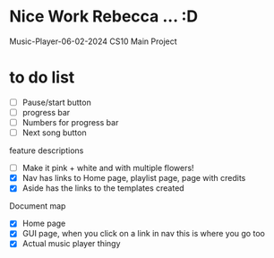 # Nice Work Rebecca ... :D
Music-Player-06-02-2024
CS10 Main Project

# to do list 
- [ ] Pause/start button
- [ ] progress bar
- [ ] Numbers for progress bar
- [ ] Next song button

feature descriptions 
- [ ] Make it pink + white and with multiple flowers!
- [x] Nav has links to Home page, playlist page, page with credits
- [x] Aside has the links to the templates created

Document map
- [x] Home page
- [x] GUI page, when you click on a link in nav this is where you go too
- [x] Actual music player thingy

